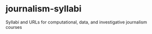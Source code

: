 # journalism-syllabi
Syllabi and URLs for computational, data, and investigative journalism courses
